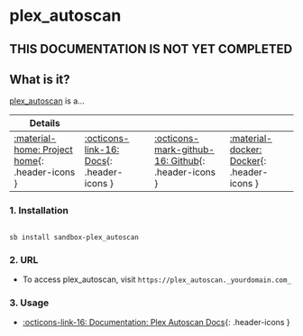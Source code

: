 # plex_autoscan

## THIS DOCUMENTATION IS NOT YET COMPLETED

## What is it?

[plex_autoscan](https://github.com/l3uddz/plex_autoscan) is a...

| Details     |             |             |             |
|-------------|-------------|-------------|-------------|
| [:material-home: Project home](https://plex_autoscan.url){: .header-icons } | [:octicons-link-16: Docs](https://plex_autoscan.docs.url){: .header-icons } | [:octicons-mark-github-16: Github](https://github.com/plex_autoscan/plex_autoscan){: .header-icons } | [:material-docker: Docker](https://hub.docker.com/r/plex_autoscan/plex_autoscan){: .header-icons }|

### 1. Installation

``` shell

sb install sandbox-plex_autoscan

```

### 2. URL

- To access plex_autoscan, visit `https://plex_autoscan._yourdomain.com_`

### 3. Usage

- [:octicons-link-16: Documentation: Plex Autoscan Docs](https://github.com/l3uddz/plex_autoscan){: .header-icons }
